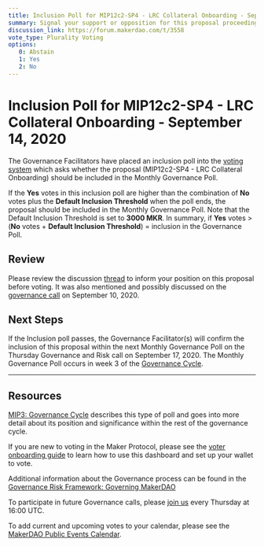 ```yaml
---
title: Inclusion Poll for MIP12c2-SP4 - LRC Collateral Onboarding - September 14, 2020
summary: Signal your support or opposition for this proposal proceeding to next week's bundled Governance Poll. 
discussion_link: https://forum.makerdao.com/t/3558
vote_type: Plurality Voting
options:
   0: Abstain
   1: Yes
   2: No
---
```

# Inclusion Poll for MIP12c2-SP4 - LRC Collateral Onboarding - September 14, 2020

The Governance Facilitators have placed an inclusion poll into the [voting system](https://vote.makerdao.com/polling) which asks whether the proposal (MIP12c2-SP4 - LRC Collateral Onboarding) should be included in the Monthly Governance Poll.

If the **Yes** votes in this inclusion poll are higher than the combination of **No** votes plus the **Default Inclusion Threshold** when the poll ends, the proposal should be included in the Monthly Governance Poll. Note that the Default Inclusion Threshold is set to **3000 MKR**. In summary, if **Yes** votes > (**No** votes + **Default Inclusion Threshold**) = inclusion in the Governance Poll.

## Review
Please review the discussion [thread](https://forum.makerdao.com/t/3558) to inform your position on this proposal before voting. It was also mentioned and possibly discussed on the [governance call](https://forum.makerdao.com/t/3971) on September 10, 2020.

## Next Steps

If the Inclusion poll passes, the Governance Facilitator(s) will confirm the inclusion of this proposal within the next Monthly Governance Poll on the Thursday Governance and Risk call on September 17, 2020. The Monthly Governance Poll occurs in week 3 of the [Governance Cycle](https://github.com/makerdao/mips/blob/Accepted/MIP3/mip3.md).

---

## Resources

[MIP3: Governance Cycle](https://github.com/makerdao/mips/blob/Accepted/MIP3/mip3.md) describes this type of poll and goes into more detail about its position and significance within the rest of the governance cycle.

If you are new to voting in the Maker Protocol, please see the [voter onboarding guide](https://community-development.makerdao.com/onboarding/voter-onboarding) to learn how to use this dashboard and set up your wallet to vote.

Additional information about the Governance process can be found in the [Governance Risk Framework: Governing MakerDAO](https://community-development.makerdao.com/governance/governance-risk-framework)

To participate in future Governance calls, please [join us](https://community-development.makerdao.com/governance/governance-and-risk-meetings) every Thursday at 16:00 UTC.

To add current and upcoming votes to your calendar, please see the [MakerDAO Public Events Calendar](https://calendar.google.com/calendar/embed?src=makerdao.com_3efhm2ghipksegl009ktniomdk%40group.calendar.google.com&ctz=America%2FLos_Angeles).


